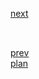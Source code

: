<a href="06.md">next</a>

<h2></h2>

<div>
</div>


<br/>
<a href="04.md">prev</a>
<br/>
<a href="00.md">plan</a>

